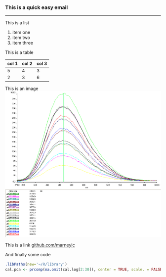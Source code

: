 ### This is a quick easy email

---

This is a list
1. item one
2. item two
3. item three

This is a table

| col 1 | col 2 | col 3 |
| --- | --- | ----|
| 5 | 4 | 3 |
| 2 | 3  | 6  |

This is an image
![salamander](https://github.com/marneylc/chemodatascience/blob/master/jupyter/quininefall2018/Fall2018_QuinineValidation.PNG)

This is a link [github.com/marneylc](https://github.com/marneylc)

And finally some code
```R
.libPaths(new='~/R/library')
cal.pca <- prcomp(na.omit(cal.log[2:30]), center = TRUE, scale. = FALSE, rank = 4)
```
